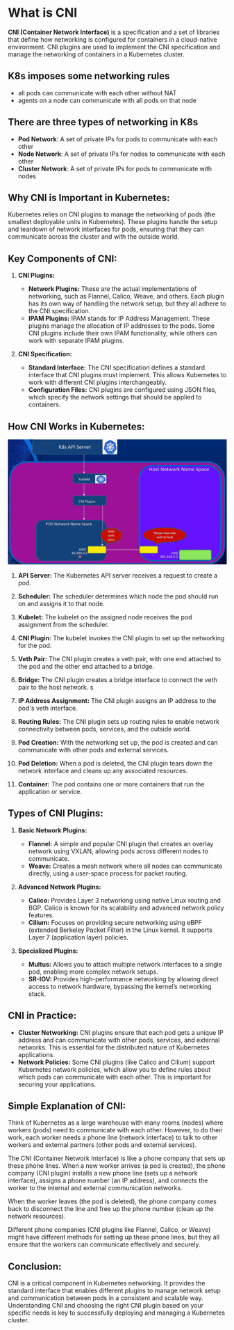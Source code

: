 # **What is CNI**

**CNI (Container Network Interface)** is a specification and a set of libraries that define how networking is configured for containers in a cloud-native environment. CNI plugins are used to implement the CNI specification and manage the networking of containers in a Kubernetes cluster.

## K8s imposes some networking rules

- all pods can communicate with each other without NAT
- agents on a node can communicate with all pods on that node

## There are three types of networking in K8s

- **Pod Network**: A set of private IPs for pods to communicate with each other
- **Node Network**: A set of private IPs for nodes to communicate with each other
- **Cluster Network**: A set of private IPs for pods to communicate with nodes

## **Why CNI is Important in Kubernetes:**

Kubernetes relies on CNI plugins to manage the networking of pods (the smallest deployable units in Kubernetes). These plugins handle the setup and teardown of network interfaces for pods, ensuring that they can communicate across the cluster and with the outside world.

## **Key Components of CNI:**

1. **CNI Plugins:**

   - **Network Plugins:** These are the actual implementations of networking, such as Flannel, Calico, Weave, and others. Each plugin has its own way of handling the network setup, but they all adhere to the CNI specification.
   - **IPAM Plugins:** IPAM stands for IP Address Management. These plugins manage the allocation of IP addresses to the pods. Some CNI plugins include their own IPAM functionality, while others can work with separate IPAM plugins.

2. **CNI Specification:**
   - **Standard Interface:** The CNI specification defines a standard interface that CNI plugins must implement. This allows Kubernetes to work with different CNI plugins interchangeably.
   - **Configuration Files:** CNI plugins are configured using JSON files, which specify the network settings that should be applied to containers.

## **How CNI Works in Kubernetes:**

![alt text](images/how-cni-works.png)

1. **API Server:** The Kubernetes API server receives a request to create a pod.

2. **Scheduler:** The scheduler determines which node the pod should run on and assigns it to that node.

3. **Kubelet:** The kubelet on the assigned node receives the pod assignment from the scheduler.

4. **CNI Plugin:** The kubelet invokes the CNI plugin to set up the networking for the pod.

5. **Veth Pair:** The CNI plugin creates a veth pair, with one end attached to the pod and the other end attached to a bridge.

6. **Bridge:** The CNI plugin creates a bridge interface to connect the veth pair to the host network.
   s
7. **IP Address Assignment:** The CNI plugin assigns an IP address to the pod's veth interface.

8. **Routing Rules:** The CNI plugin sets up routing rules to enable network connectivity between pods, services, and the outside world.

9. **Pod Creation:** With the networking set up, the pod is created and can communicate with other pods and external services.

10. **Pod Deletion:** When a pod is deleted, the CNI plugin tears down the network interface and cleans up any associated resources.

11. **Container:** The pod contains one or more containers that run the application or service.

## **Types of CNI Plugins:**

1. **Basic Network Plugins:**

   - **Flannel:** A simple and popular CNI plugin that creates an overlay network using VXLAN, allowing pods across different nodes to communicate.
   - **Weave:** Creates a mesh network where all nodes can communicate directly, using a user-space process for packet routing.

2. **Advanced Network Plugins:**

   - **Calico:** Provides Layer 3 networking using native Linux routing and BGP. Calico is known for its scalability and advanced network policy features.
   - **Cilium:** Focuses on providing secure networking using eBPF (extended Berkeley Packet Filter) in the Linux kernel. It supports Layer 7 (application layer) policies.

3. **Specialized Plugins:**
   - **Multus:** Allows you to attach multiple network interfaces to a single pod, enabling more complex network setups.
   - **SR-IOV:** Provides high-performance networking by allowing direct access to network hardware, bypassing the kernel’s networking stack.

## **CNI in Practice:**

- **Cluster Networking:** CNI plugins ensure that each pod gets a unique IP address and can communicate with other pods, services, and external networks. This is essential for the distributed nature of Kubernetes applications.
- **Network Policies:** Some CNI plugins (like Calico and Cilium) support Kubernetes network policies, which allow you to define rules about which pods can communicate with each other. This is important for securing your applications.

## **Simple Explanation of CNI:**

Think of Kubernetes as a large warehouse with many rooms (nodes) where workers (pods) need to communicate with each other. However, to do their work, each worker needs a phone line (network interface) to talk to other workers and external partners (other pods and external services).

The CNI (Container Network Interface) is like a phone company that sets up these phone lines. When a new worker arrives (a pod is created), the phone company (CNI plugin) installs a new phone line (sets up a network interface), assigns a phone number (an IP address), and connects the worker to the internal and external communication networks.

When the worker leaves (the pod is deleted), the phone company comes back to disconnect the line and free up the phone number (clean up the network resources).

Different phone companies (CNI plugins like Flannel, Calico, or Weave) might have different methods for setting up these phone lines, but they all ensure that the workers can communicate effectively and securely.

## **Conclusion:**

CNI is a critical component in Kubernetes networking. It provides the standard interface that enables different plugins to manage network setup and communication between pods in a consistent and scalable way. Understanding CNI and choosing the right CNI plugin based on your specific needs is key to successfully deploying and managing a Kubernetes cluster.
